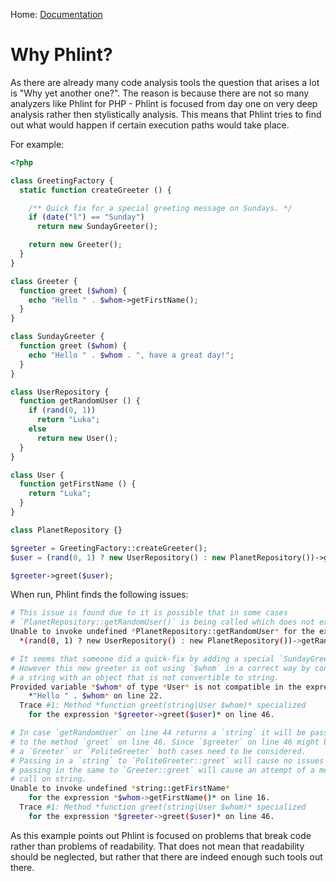 
Home: [Documentation](/documentation/index.md)


Why Phlint?
===========

As there are already many code analysis tools the question that arises a lot is "Why yet another one?".
The reason is because there are not so many analyzers like Phlint for PHP - Phlint is focused from
day one on very deep analysis rather then stylistically analysis. This means that Phlint tries to
find out what would happen if certain execution paths would take place.

For example:

```php
<?php

class GreetingFactory {
  static function createGreeter () {

    /** Quick fix for a special greeting message on Sundays. */
    if (date("l") == "Sunday")
      return new SundayGreeter();

    return new Greeter();
  }
}

class Greeter {
  function greet ($whom) {
    echo "Hello " . $whom->getFirstName();
  }
}

class SundayGreeter {
  function greet ($whom) {
    echo "Hello " . $whom . ", have a great day!";
  }
}

class UserRepository {
  function getRandomUser () {
    if (rand(0, 1))
      return "Luka";
    else
      return new User();
  }
}

class User {
  function getFirstName () {
    return "Luka";
  }
}

class PlanetRepository {}

$greeter = GreetingFactory::createGreeter();
$user = (rand(0, 1) ? new UserRepository() : new PlanetRepository())->getRandomUser();

$greeter->greet($user);
```

When run, Phlint finds the following issues:

```bash
# This issue is found due to it is possible that in some cases
# `PlanetRepository::getRandomUser()` is being called which does not exist.
Unable to invoke undefined *PlanetRepository::getRandomUser* for the expression
  *(rand(0, 1) ? new UserRepository() : new PlanetRepository())->getRandomUser()* on line 44.

# It seems that someone did a quick-fix by adding a special `SundayGreeter`.
# However this new greeter is not using `$whom` in a correct way by concatenating
# a string with an object that is not convertible to string.
Provided variable *$whom* of type *User* is not compatible in the expression
    *"Hello " . $whom* on line 22.
  Trace #1: Method *function greet(string|User $whom)* specialized
    for the expression *$greeter->greet($user)* on line 46.

# In case `getRandomUser` on line 44 returns a `string` it will be passed on
# to the method `greet` on line 46. Since `$greeter` on line 46 might be either
# a `Greeter` or `PoliteGreeter` both cases need to be considered.
# Passing in a `string` to `PoliteGreeter::greet` will cause no issues but
# passing in the same to `Greeter::greet` will cause an attempt of a method
# call on string.
Unable to invoke undefined *string::getFirstName*
    for the expression *$whom->getFirstName()* on line 16.
  Trace #1: Method *function greet(string|User $whom)* specialized
    for the expression *$greeter->greet($user)* on line 46.
```

As this example points out Phlint is focused on problems that break code rather than problems of readability.
That does not mean that readability should be neglected, but rather that there are indeed enough such tools
out there.
